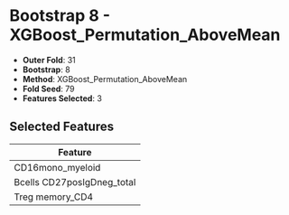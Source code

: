 # Bootstrap 8 - XGBoost_Permutation_AboveMean

- **Outer Fold**: 31
- **Bootstrap**: 8
- **Method**: XGBoost_Permutation_AboveMean
- **Fold Seed**: 79
- **Features Selected**: 3

## Selected Features

| Feature |
|---------|
| CD16mono_myeloid |
| Bcells CD27posIgDneg_total |
| Treg memory_CD4 |
